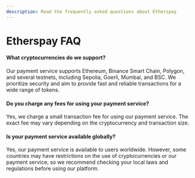 ```yaml
---
description: Read the frequently asked questions about Etherspay
---
```


# Etherspay FAQ

#### What cryptocurrencies do we support?

Our payment service supports Ethereum, Binance Smart Chain, Polygon, and several testnets, including Sepolia, Goerli, Mumbai, and BSC. We prioritize security and aim to provide fast and reliable transactions for a wide range of tokens.

#### Do you charge any fees for using your payment service?

Yes, we charge a small transaction fee for using our payment service. The exact fee may vary depending on the cryptocurrency and transaction size.

#### Is your payment service available globally?

Yes, our payment service is available to users worldwide. However, some countries may have restrictions on the use of cryptocurrencies or our payment service, so we recommend checking your local laws and regulations before using our platform.

####
